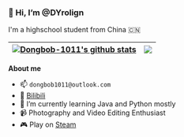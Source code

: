 ### 👋 Hi, I’m @DYrolign
I'm a highschool student from China 🇨🇳

| <a href="https://github.com/anuraghazra/github-readme-stats"><img align="center" src="https://github-readme-stats.vercel.app/api?username=Dongbob-1011&show_icons=true&include_all_commits=true&theme=buefy&hide_border=true" alt="Dongbob-1011's github stats" /></a> | <a href="https://github.com/anuraghazra/github-readme-stats"><img align="center" src="https://github-readme-stats.vercel.app/api/top-langs/?username=Dongbob-1011&layout=compact&theme=buefy&hide_border=true" /></a> |
| ------------- | ------------- |

**About me**
- 📫 `dongbob1011@outlook.com`
- 📱 [Bilibili](https://space.bilibili.com/575706684/)
- 🌱 I’m currently learning Java and Python mostly
- 📹 Photography and Video Editing Enthusiast
- 🎮 Play on [Steam](https://steamcommunity.com/id/dongbob1011/)
